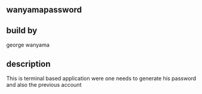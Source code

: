 ## wanyamapassword

## build by

george wanyama

## description

This is terminal based application were one needs to generate his password and also the previous account